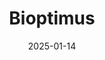 ---  
layout: startup_page  
title: "Bioptimus"  
id: "bioptimus.com"  
permalink: "/bioptimusbioptimus.com01142025/"  
website: "https://www.bioptimus.com/"  
funding_round: "Series A"  
funding_amount: "$76M"  
investors: "Cathay Innovation, Sofinnova Partners, Bpifrance, Andera Partners, Hitachi Ventures, Boom Capital Ventures, Pomifer Capital, Sunrise, Emmanuel Cassimatis, Thomas Wolf"  
about: "Bioptimus is an AI foundation model company building a universal AI foundation model for biology. Its model integrates data across multiple scales and modalities to provide a holistic view of biology, aiming to revolutionize research and innovation in medical, biotech, and cosmetic industries. This approach enables the simulation of biology at unprecedented scale and dimension."  
markets: "AI, Biotech, Medical, Cosmetics, Generative AI"  
hq: "Paris, Île-de-France, France"  
founded_year: "2024"  
linkedin: "https://www.linkedin.com/company/bioptimus/"  
twitter: "https://twitter.com/bioptimus_ai"  
instagram: ""  
facebook: ""  
crunchbase: "https://www.crunchbase.com/organization/bioptimus"  
pitchbook: "https://pitchbook.com/profiles/company/588682-00"  

date_display: "14-Jan-2025"  
date: "2025-01-14"

# SEO Optimization  
meta_title: "Bioptimus - Series A Funding ($76M)"  
meta_description: "Bioptimus, Bioptimus is an AI foundation model company building a universal AI foundation model for biology. Its model integrates data across multiple scales and..."  
meta_keywords: "Bioptimus, AI, Biotech, Medical, Cosmetics, Generative AI, Series A funding"  
canonical_url: "https://startup.projectstartups.com/bioptimusbioptimus.com01142025/"  
---